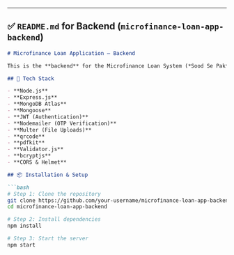 
---

## ✅ `README.md` for **Backend** (`microfinance-loan-app-backend`)

```markdown
# Microfinance Loan Application – Backend

This is the **backend** for the Microfinance Loan System (*Sood Se Pak*). It provides REST APIs for user authentication, loan application processing, file uploads, QR code generation, PDF generation, admin controls, and more.

## 🔧 Tech Stack

- **Node.js**
- **Express.js**
- **MongoDB Atlas**
- **Mongoose**
- **JWT (Authentication)**
- **Nodemailer (OTP Verification)**
- **Multer (File Uploads)**
- **qrcode**
- **pdfkit**
- **Validator.js**
- **bcryptjs**
- **CORS & Helmet**

## 📦 Installation & Setup

```bash
# Step 1: Clone the repository
git clone https://github.com/your-username/microfinance-loan-app-backend.git
cd microfinance-loan-app-backend

# Step 2: Install dependencies
npm install

# Step 3: Start the server
npm start
